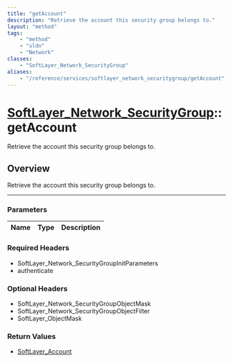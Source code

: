 ```yaml
---
title: "getAccount"
description: "Retrieve the account this security group belongs to."
layout: "method"
tags:
    - "method"
    - "sldn"
    - "Network"
classes:
    - "SoftLayer_Network_SecurityGroup"
aliases:
    - "/reference/services/softlayer_network_securitygroup/getAccount"
---
```

# [SoftLayer_Network_SecurityGroup](/reference/services/SoftLayer_Network_SecurityGroup)::getAccount


Retrieve the account this security group belongs to.


## Overview 
Retrieve the account this security group belongs to.

-----

### Parameters 
|Name | Type | Description |
| --- | --- | --- |


### Required Headers
* SoftLayer_Network_SecurityGroupInitParameters
* authenticate


### Optional Headers
* SoftLayer_Network_SecurityGroupObjectMask
* SoftLayer_Network_SecurityGroupObjectFilter
* SoftLayer_ObjectMask

### Return Values
* <a href='/reference/datatypes/SoftLayer_Account'>SoftLayer_Account </a>




